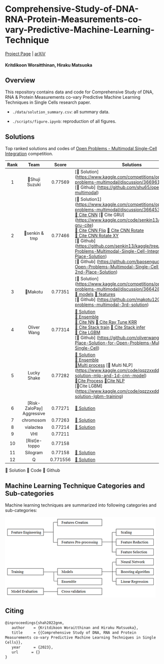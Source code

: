 # Comprehensive-Study-of-DNA-RNA-Protein-Measurements-co-vary-Predictive-Machine-Learning-Technique

[Project Page]() | [arXiV]()

#### Kritdikoon Woraitthinan, Hiraku Matsuoka

## Overview

This repository contains data and code for Comprehensive Study of DNA, RNA &amp; Protein Measurements co-vary Predictive Machine Learning Techniques in Single Cells research paper.

- `./data/solution_summary.csv`: all summary data.

- `./scripts/figure.ipynb`: reproduction of all figures.

## Solutions

Top ranked solutions and codes of [Open Problems - Multimodal Single-Cell Integration](https://www.kaggle.com/competitions/open-problems-multimodal/leaderboard) competition.

| Rank |           Team            |  Score   | Solutions                                                                                                                                                                                                                                                                                                                                                                                                                                                                                                                                                                                                                                                                                                                                                                                                                                                                                                      |
| :--: | :-----------------------: | :------: | -------------------------------------------------------------------------------------------------------------------------------------------------------------------------------------------------------------------------------------------------------------------------------------------------------------------------------------------------------------------------------------------------------------------------------------------------------------------------------------------------------------------------------------------------------------------------------------------------------------------------------------------------------------------------------------------------------------------------------------------------------------------------------------------------------------------------------------------------------------------------------------------------------------- |
|  1   |      🥇Shuji Suzuki       | 0.77569  | [📘 Solution] (https://www.kaggle.com/competitions/open-problems-multimodal/discussion/366961) <br> [🔗 Github] (https://github.com/shu65/open-problems-multimodal)                                                                                                                                                                                                                                                                                                                                                                                                                                                                                                                                                                                                                                                                                                                                            |
|  2   |      🥈senkin & tmp       | 0.77466  | [📘 Solution1] (https://www.kaggle.com/competitions/open-problems-multimodal/discussion/366453) [📘 Solution2](https://www.kaggle.com/competitions/open-problems-multimodal/discussion/366476) <br> [📕 Cite CNN](https://www.kaggle.com/code/bejeweled/2nd-place-cite-2d-cnn) [📕 Cite GRU] (https://www.kaggle.com/code/senkin13/2nd-place-gru-cite) <br> [📕 Cite CNN Flip](https://www.kaggle.com/code/bejeweled/flip-2nd-place-cite-2d-cnn) [📕 Cite CNN Rotate](https://www.kaggle.com/code/bejeweled/rotate-2nd-place-cite-2d-cnn) <br> [📕 Cite CNN Rotate XY](https://www.kaggle.com/code/bejeweled/rotate-xy-2nd-place-cite-2d-cnn) <br> [🔗 Github] (https://github.com/senkin13/kaggle/tree/master/Open-Problems-Multimodal-Single-Cell-Integration-2nd-Place-Solution) <br> [🔗 Github] (https://github.com/baosenguo/Kaggle-Open-Problems-Multimodal-Single-Cell-Integration-2nd-Place-Solution) |
|  3   |         🥉Makotu          | 0.77351  | [📘 Solution] (https://www.kaggle.com/competitions/open-problems-multimodal/discussion/366428) <br> [📕 models](https://www.kaggle.com/datasets/mhyodo/open-problems-models) [📕 features](https://www.kaggle.com/datasets/mhyodo/open-problems-features) <br> [🔗 Github] (https://github.com/makotu1208/open-problems-multimodal-3rd-solution)                                                                                                                                                                                                                                                                                                                                                                                                                                                                                                                                                               |
|  4   |        Oliver Wang        | 0.77314  | [📘 Solution](https://www.kaggle.com/competitions/open-problems-multimodal/discussion/366460) <br> [📕 Ensemble](https://www.kaggle.com/code/oliverwang15/4th-solution-ensemble) <br> [📕 Cite NN](https://www.kaggle.com/code/oliverwang15/4th-solution-cite-nn) [📕 Cite Ray Tune KRR](https://www.kaggle.com/code/oliverwang15/4th-solution-ray-tune-krr) <br> [📕 Cite Stack train](https://www.kaggle.com/code/oliverwang15/4th-solution-cite-stacking-train) [📕 Cite Stack infer](https://www.kaggle.com/code/oliverwang15/4th-solution-cite-stacking-predict) <br> [📕 Cite LGBM](https://www.kaggle.com/code/oliverwang15/4th-solution-cite-multioutputlgbm) <br> [🔗 Github] (https://github.com/oliverwang15/4th-Place-Solution-for-Open-Problems-Multimodal-Single-Cell)                                                                                                                           |
|  5   |        Lucky Shake        | 0.77282  | [📘 Solution](https://www.kaggle.com/competitions/open-problems-multimodal/discussion/366409) <br> [📕 Ensemble](https://www.kaggle.com/code/qqzzxxdd/5th-solution-ensemble) <br> [📕Multi process](https://www.kaggle.com/code/qqzzxxdd/multi-5th-solution-data-preprocessing) [📕 Multi NLP] (https://www.kaggle.com/code/qqzzxxdd/multi-5th-solution-mlp-and-1d-cnn-model) <br> [📕Cite Process](https://www.kaggle.com/code/qqzzxxdd/cite-5th-solution-data-preprocessing) [📕Cite NLP](https://www.kaggle.com/code/qqzzxxdd/cite-5th-solution-mlp-training-part-1) <br> [📕Cite LGBM] (https://www.kaggle.com/code/qqzzxxdd/cite-5th-solution-lgbm-training)                                                                                                                                                                                                                                              |
|  6   | [Risk-ZaloPay] Aggressive | 0.77271  | [📘 Solution](https://www.kaggle.com/competitions/open-problems-multimodal/discussion/366417)                                                                                                                                                                                                                                                                                                                                                                                                                                                                                                                                                                                                                                                                                                                                                                                                                  |
|  7   |         chromosom         | 0.77263  | [📘 Solution](https://www.kaggle.com/competitions/open-problems-multimodal/discussion/366471)                                                                                                                                                                                                                                                                                                                                                                                                                                                                                                                                                                                                                                                                                                                                                                                                                  |
|  8   |         vialactea         | 0.77214  | [📘 Solution](https://www.kaggle.com/competitions/open-problems-multimodal/discussion/366667)                                                                                                                                                                                                                                                                                                                                                                                                                                                                                                                                                                                                                                                                                                                                                                                                                  |
|  9   |            VHI            | 0.77211  |                                                                                                                                                                                                                                                                                                                                                                                                                                                                                                                                                                                                                                                                                                                                                                                                                                                                                                                |
|  10  |       [Rist]e-toppo       | 0.77158  |                                                                                                                                                                                                                                                                                                                                                                                                                                                                                                                                                                                                                                                                                                                                                                                                                                                                                                                |
|  11  |         Silogram          | 0.77158  | [📘 Solution](https://www.kaggle.com/competitions/open-problems-multimodal/discussion/366455)                                                                                                                                                                                                                                                                                                                                                                                                                                                                                                                                                                                                                                                                                                                                                                                                                  |
|  12  |             Q             | 0.771556 | [📘 Solution](https://www.kaggle.com/competitions/open-problems-multimodal/discussion/366504)                                                                                                                                                                                                                                                                                                                                                                                                                                                                                                                                                                                                                                                                                                                                                                                                                  |

📘 Solution 📕 Code 🔗 Github

## Machine Learning Technique Categories and Sub-categories

Machine learning techniques are summarized into following categories and sub-categories:

![](https://raw.githubusercontent.com/jingwora/Comprehensive-Study-of-DNA-RNA-Protein-Measurements-co-vary-Predictive-Machine-Learning-Technique/main/img/Machine-Learning-Technique-Categories.png)

## Citing

```
@inproceedings{shah2022gnm,
   author    = {Kritdikoon Woraitthinan and Hiraku Matsuoka},
   title     = {{Comprehensive Study of DNA, RNA and Protein Measurements co-vary Predictive Machine Learning Techniques in Single Cells}},
   year      = {2023},
   url      = {}
}
```
